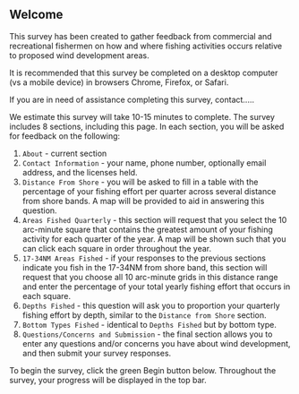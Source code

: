 ## Welcome

This survey has been created to gather feedback from commercial and recreational fishermen on how and where fishing activities occurs relative to proposed wind development areas.

It is recommended that this survey be completed on a desktop computer (vs a mobile device) in browsers Chrome, Firefox, or Safari.

If you are in need of assistance completing this survey, contact.....

We estimate this survey will take 10-15 minutes to complete. The survey includes 8 sections, including this page. In each section, you will be asked for feedback on the following:

1. `About` - current section
2. `Contact Information` - your name, phone number, optionally email address, and the licenses held.
3. `Distance From Shore` - you will be asked to fill in a table with the percentage of your fishing effort per quarter across several distance from shore bands. A map will be provided to aid in answering this question.
4. `Areas Fished Quarterly` - this section will request that you select the 10 arc-minute square that contains the greatest amount of your fishing activity for each quarter of the year. A map will be shown such that you can click each square in order throughout the year.
5. `17-34NM Areas Fished` - if your responses to the previous sections indicate you fish in the 17-34NM from shore band, this section will request that you choose all 10 arc-minute grids in this distance range and enter the percentage of your total yearly fishing effort that occurs in each square.
6. `Depths Fished` - this question will ask you to proportion your quarterly fishing effort by depth, similar to the `Distance from Shore` section.
7. `Bottom Types Fished` - identical to `Depths Fished` but by bottom type.
8. `Questions/Concerns and Submission` - the final section allows you to enter any questions and/or concerns you have about wind development, and then submit your survey responses.

To begin the survey, click the green Begin button below. Throughout the survey, your progress will be displayed in the top bar.
